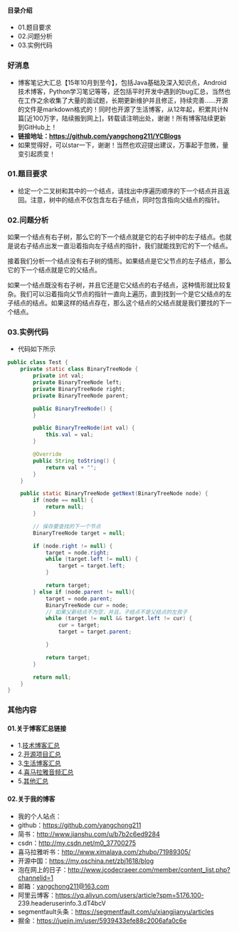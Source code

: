 #### 目录介绍
- 01.题目要求
- 02.问题分析
- 03.实例代码


### 好消息
- 博客笔记大汇总【15年10月到至今】，包括Java基础及深入知识点，Android技术博客，Python学习笔记等等，还包括平时开发中遇到的bug汇总，当然也在工作之余收集了大量的面试题，长期更新维护并且修正，持续完善……开源的文件是markdown格式的！同时也开源了生活博客，从12年起，积累共计N篇[近100万字，陆续搬到网上]，转载请注明出处，谢谢！所有博客陆续更新到GitHub上！
- **链接地址：https://github.com/yangchong211/YCBlogs**
- 如果觉得好，可以star一下，谢谢！当然也欢迎提出建议，万事起于忽微，量变引起质变！




### 01.题目要求
- 给定一个二叉树和其中的一个结点，请找出中序遍历顺序的下一个结点并且返回。注意，树中的结点不仅包含左右子结点，同时包含指向父结点的指针。



### 02.问题分析

如果一个结点有右子树，那么它的下一个结点就是它的右子树中的左子结点。也就是说右子结点出发一直沿着指向左子结点的指针，我们就能找到它的下一个结点。 

接着我们分析一个结点没有右子树的情形。如果结点是它父节点的左子结点，那么它的下一个结点就是它的父结点。 

如果一个结点既没有右子树，并且它还是它父结点的右子结点，这种情形就比较复杂。我们可以沿着指向父节点的指针一直向上遍历，直到找到一个是它父结点的左子结点的结点。如果这样的结点存在，那么这个结点的父结点就是我们要找的下一个结点。



### 03.实例代码
- 代码如下所示
```java
public class Test {
    private static class BinaryTreeNode {
        private int val;
        private BinaryTreeNode left;
        private BinaryTreeNode right;
        private BinaryTreeNode parent;

        public BinaryTreeNode() {
        }

        public BinaryTreeNode(int val) {
            this.val = val;
        }

        @Override
        public String toString() {
            return val + "";
        }
    }

    public static BinaryTreeNode getNext(BinaryTreeNode node) {
        if (node == null) {
            return null;
        }

        // 保存要查找的下一个节点
        BinaryTreeNode target = null;

        if (node.right != null) {
            target = node.right;
            while (target.left != null) {
                target = target.left;
            }

            return target;
        } else if (node.parent != null){
            target = node.parent;
            BinaryTreeNode cur = node;
            // 如果父新结点不为空，并且，子结点不是父结点的左孩子
            while (target != null && target.left != cur) {
                cur = target;
                target = target.parent;

            }

            return target;
        }

        return null;
    }
}
```










### 其他内容
#### 01.关于博客汇总链接
- 1.[技术博客汇总](https://www.jianshu.com/p/614cb839182c)
- 2.[开源项目汇总](https://blog.csdn.net/m0_37700275/article/details/80863574)
- 3.[生活博客汇总](https://blog.csdn.net/m0_37700275/article/details/79832978)
- 4.[喜马拉雅音频汇总](https://www.jianshu.com/p/f665de16d1eb)
- 5.[其他汇总](https://www.jianshu.com/p/53017c3fc75d)



#### 02.关于我的博客
- 我的个人站点：
- github：https://github.com/yangchong211
- 简书：http://www.jianshu.com/u/b7b2c6ed9284
- csdn：http://my.csdn.net/m0_37700275
- 喜马拉雅听书：http://www.ximalaya.com/zhubo/71989305/
- 开源中国：https://my.oschina.net/zbj1618/blog
- 泡在网上的日子：http://www.jcodecraeer.com/member/content_list.php?channelid=1
- 邮箱：yangchong211@163.com
- 阿里云博客：https://yq.aliyun.com/users/article?spm=5176.100- 239.headeruserinfo.3.dT4bcV
- segmentfault头条：https://segmentfault.com/u/xiangjianyu/articles
- 掘金：https://juejin.im/user/5939433efe88c2006afa0c6e









